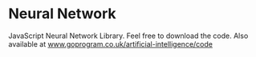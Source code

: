 # Neural Network
JavaScript Neural Network Library.
Feel free to download the code. Also available at www.goprogram.co.uk/artificial-intelligence/code
